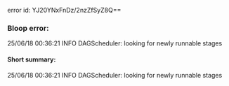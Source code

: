 error id: YJ20YNxFnDz/2nzZfSyZ8Q==
### Bloop error:

25/06/18 00:36:21 INFO DAGScheduler: looking for newly runnable stages
#### Short summary: 

25/06/18 00:36:21 INFO DAGScheduler: looking for newly runnable stages